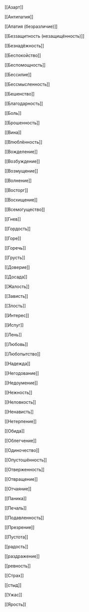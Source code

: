 
[[Азарт]]

[[Антипатия]]

[[Апатия (безразличие)]]

[[Беззащитность (незащищённость)]]

[[Безнадёжность]]

[[Беспокойство]]

[[Беспомощность]]

[[Бессилие]]

[[Бессмысленность]]

[[Бешенство]]

[[Благодарность]]

[[Боль]]

[[Брошенность]]

[[Вина]]

[[Влюблённость]]

[[Вожделение]]

[[Возбуждение]]

[[Возмущение]]

[[Волнение]]

[[Восторг]]

[[Восхищение]]

[[Всемогущество]]

[[Гнев]]

[[Гордость]]

[[Горе]]

[[Горечь]]

[[Грусть]]

[[Доверие]]

[[Досада]]

[[Жалость]]

[[Зависть]]

[[Злость]]

[[Интерес]]

[[Испуг]]

[[Лень]]

[[Любовь]]

[[Любопытство]]

[[Надежда]]

[[Негодование]]

[[Недоумение]]

[[Нежность]]

[[Неловкость]]

[[Ненависть]]

[[Нетерпение]]

[[Обида]]

[[Облегчение]]

[[Одиночество]]

[[Опустошённость]]

[[Отверженность]]

[[Отвращение]]

[[Отчаяние]]

[[Паника]]

[[Печаль]]

[[Подавленность]]

[[Презрение]]

[[Пустота]]

[[радость]]

[[раздражение]]

[[ревность]]

[[Страх]]

[[стыд]]

[[Ужас]]

[[Ярость]]
